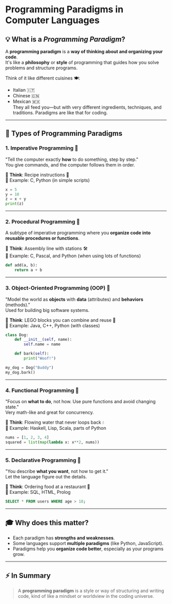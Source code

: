 # Programming Paradigms in Computer Languages

## 💡 What is a *Programming Paradigm*?

A **programming paradigm** is a **way of thinking about and organizing your code**.  
It's like a **philosophy** or **style** of programming that guides how you solve problems and structure programs.

Think of it like different cuisines 🍽️:
- Italian 🇮🇹
- Chinese 🇨🇳
- Mexican 🇲🇽  
They all feed you—but with very different ingredients, techniques, and traditions. Paradigms are like that for coding.

---

## 🧱 Types of Programming Paradigms

### 1. **Imperative Programming** 🧱  
"Tell the computer exactly **how** to do something, step by step."  
You give commands, and the computer follows them in order.

🧠 **Think**: Recipe instructions 🍳  
👀 Example: C, Python (in simple scripts)

```python
x = 5
y = 10
z = x + y
print(z)
```

---

### 2. **Procedural Programming** 🔄  
A subtype of imperative programming where you **organize code into reusable procedures or functions**.

🧠 **Think**: Assembly line with stations 🛠️  
👀 Example: C, Pascal, and Python (when using lots of functions)

```python
def add(a, b):
    return a + b
```

---

### 3. **Object-Oriented Programming (OOP)** 🧸  
"Model the world as **objects** with **data** (attributes) and **behaviors** (methods)."  
Used for building big software systems.

🧠 **Think**: LEGO blocks you can combine and reuse 🧱  
👀 Example: Java, C++, Python (with classes)

```python
class Dog:
    def __init__(self, name):
        self.name = name

    def bark(self):
        print("Woof!")

my_dog = Dog("Buddy")
my_dog.bark()
```

---

### 4. **Functional Programming** 🧼  
"Focus on **what to do**, not how. Use pure functions and avoid changing state."  
Very math-like and great for concurrency.

🧠 **Think**: Flowing water that never loops back 💧  
👀 Example: Haskell, Lisp, Scala, parts of Python

```python
nums = [1, 2, 3, 4]
squared = list(map(lambda x: x**2, nums))
```

---

### 5. **Declarative Programming** 📜  
"You describe **what you want**, not how to get it."  
Let the language figure out the details.

🧠 **Think**: Ordering food at a restaurant 🍔  
👀 Example: SQL, HTML, Prolog

```sql
SELECT * FROM users WHERE age > 18;
```

---

## 🎓 Why does this matter?

- Each paradigm has **strengths and weaknesses**.
- Some languages support **multiple paradigms** (like Python, JavaScript).
- Paradigms help you **organize code better**, especially as your programs grow.

---

## ⚡ In Summary

> A **programming paradigm** is a style or way of structuring and writing code, kind of like a mindset or worldview in the coding universe.
